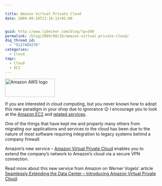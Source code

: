```yaml
---

title: Amazon Virtual Private Cloud
date: 2009-08-26T21:16:12+01:00


guid: http://www.lybecker.com/blog/?p=349
permalink: /blog/2009/08/26/amazon-virtual-private-cloud/
dsq_thread_id:
  - "5127469276"
categories:
  - Cloud
tags:
  - Cloud
  - EC2
---
```

[<img loading="lazy" class="alignright size-full wp-image-350" title="Amazon AWS logo" src="http://www.lybecker.com/blog/wp-content/uploads/Amazon-AWS-logo.gif" alt="Amazon AWS logo" width="164" height="60" />](http://www.lybecker.com/blog/wp-content/uploads/Amazon-AWS-logo.gif)

If you are interested in cloud computing, but you never known how to adopt this new paradigm in your shop due to ignorance 😉 I encourage you to look at the [Amazon EC2](http://aws.amazon.com/ec2/ "Amazon EC2 site") and [related services](http://aws.amazon.com/ "Amazon Web Services site").

One of the things that have kept me and properly many others from migrating our applications and services to the cloud has been due to the nature of most software requiring integration to legacy systems behind a company firewall.

Amazon’s new service – [Amazon Virtual Private Cloud](http://aws.amazon.com/vpc/ "Amazon Virtual Private Cloud site") enables you to extend the company’s network to Amazon’s cloud via a secure VPN connection.

Read more about this new service from Amazon on Werner Vogels' article [Seamlessly Extending the Data Center &#8211; Introducing Amazon Virtual Private Cloud](http://www.allthingsdistributed.com/2009/08/amazon_virtual_private_cloud.html "Article: Seamlessly Extending the Data Center - Introducing Amazon Virtual Private Cloud").
